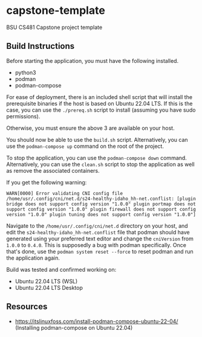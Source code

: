 # capstone-template
BSU CS481 Capstone project template

## Build Instructions
Before starting the application, you must have the following installed.
- python3
- podman
- podman-compose

For ease of deployment, there is an included shell script that will install the prerequisite binaries if the host is based on Ubuntu 22.04 LTS. If this is the case, you can use the `./prereq.sh` script to install (assuming you have sudo permissions).

Otherwise, you must ensure the above 3 are available on your host.

You should now be able to use the `build.sh` script. Alternatively, you can use the `podman-compose up` command on the root of the project.

To stop the application, you can use the `podman-compose down` command. Alternatively, you can use the `clean.sh` script to stop the application as well as remove the associated containers.

If you get the following warning:
```
WARN[0000] Error validating CNI config file /home/usr/.config/cni/net.d/s24-healthy-idaho_hh-net.conflist: [plugin bridge does not support config version "1.0.0" plugin portmap does not support config version "1.0.0" plugin firewall does not support config version "1.0.0" plugin tuning does not support config version "1.0.0"] 
```

Navigate to the `/home/usr/.config/cni/net.d` directory on your host, and edit the `s24-healthy-idaho_hh-net.conflist` file that podman should have generated using your preferred text editor and change the `cniVersion` from `1.0.0` to `0.4.0`. This is supposedly a bug with podman specifically. Once that's done, use the `podman system reset --force` to reset podman and run the application again.

Build was tested and confirmed working on:
- Ubuntu 22.04 LTS (WSL)
- Ubuntu 22.04 LTS Desktop

## Resources
- https://itslinuxfoss.com/install-podman-compose-ubuntu-22-04/ (Installing podman-compose on Ubuntu 22.04)